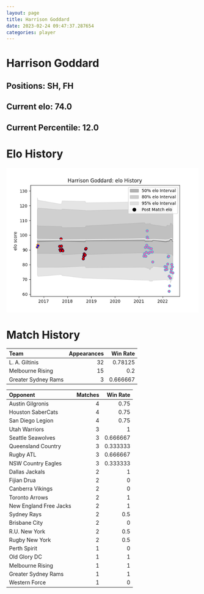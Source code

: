 ```yaml
---  
layout: page  
title: Harrison Goddard  
date: 2023-02-24 09:47:37.287654  
categories: player  
---
```

# Harrison Goddard

## Positions: SH, FH

## Current elo: 74.0

## Current Percentile: 12.0

# Elo History


![elo history](history_HarrisonGoddard.png)
# Match History


| Team                |   Appearances |   Win Rate |
|:--------------------|--------------:|-----------:|
| L. A. Giltinis      |            32 |   0.78125  |
| Melbourne Rising    |            15 |   0.2      |
| Greater Sydney Rams |             3 |   0.666667 |

| Opponent               |   Matches |   Win Rate |
|:-----------------------|----------:|-----------:|
| Austin Gilgronis       |         4 |   0.75     |
| Houston SaberCats      |         4 |   0.75     |
| San Diego Legion       |         4 |   0.75     |
| Utah Warriors          |         3 |   1        |
| Seattle Seawolves      |         3 |   0.666667 |
| Queensland Country     |         3 |   0.333333 |
| Rugby ATL              |         3 |   0.666667 |
| NSW Country Eagles     |         3 |   0.333333 |
| Dallas Jackals         |         2 |   1        |
| Fijian Drua            |         2 |   0        |
| Canberra Vikings       |         2 |   0        |
| Toronto Arrows         |         2 |   1        |
| New England Free Jacks |         2 |   1        |
| Sydney Rays            |         2 |   0.5      |
| Brisbane City          |         2 |   0        |
| R.U. New York          |         2 |   0.5      |
| Rugby New York         |         2 |   0.5      |
| Perth Spirit           |         1 |   0        |
| Old Glory DC           |         1 |   1        |
| Melbourne Rising       |         1 |   1        |
| Greater Sydney Rams    |         1 |   1        |
| Western Force          |         1 |   0        |